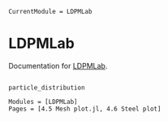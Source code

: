 ```@meta
CurrentModule = LDPMLab
```

# LDPMLab

Documentation for [LDPMLab](https://github.com/DonggeJia/LDPMLab.jl).

```@index
```
```@docs
particle_distribution
```
```@autodocs
Modules = [LDPMLab]
Pages = [4.5 Mesh plot.jl, 4.6 Steel plot]
```
